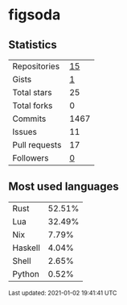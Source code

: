 # figsoda


## Statistics

<table>
    <tr>
        <td>Repositories</td>
        <td><a href="https://github.com/figsoda?tab=repositories">15</a></td>
    </tr>
    <tr>
        <td>Gists</td>
        <td><a href="https://gist.github.com/figsoda">1</a></td>
    </tr>
    <tr>
        <td>Total stars</td>
        <td>25</td>
    </tr>
    <tr>
        <td>Total forks</td>
        <td>0</td>
    </tr>
    <tr>
        <td>Commits</td>
        <td>1467</td>
    </tr>
    <tr>
        <td>Issues</td>
        <td>11</td>
    </tr>
    <tr>
        <td>Pull requests</td>
        <td>17</td>
    </tr>
    <tr>
        <td>Followers</td>
        <td><a href="https://github.com/figsoda?tab=followers">0</a></td>
    </tr>
</table>


## Most used languages

<table>
<tr><td>Rust</td><td>52.51%</td></tr>
<tr><td>Lua</td><td>32.49%</td></tr>
<tr><td>Nix</td><td>7.79%</td></tr>
<tr><td>Haskell</td><td>4.04%</td></tr>
<tr><td>Shell</td><td>2.65%</td></tr>
<tr><td>Python</td><td>0.52%</td></tr>
</table>


<sub>Last updated: 2021-01-02 19:41:41 UTC</sub>
